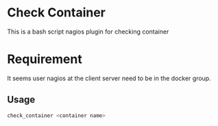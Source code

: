 # Check Container
This is a bash script nagios plugin for checking container

# Requirement
It seems user nagios at the client server need to be in the docker group.

## Usage
```bash
check_container <container name>
```
